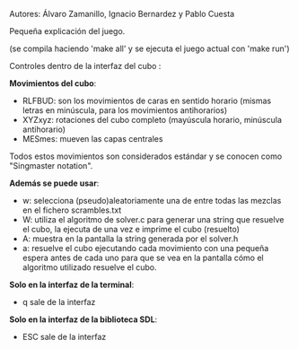 Autores: Álvaro Zamanillo, Ignacio Bernardez y Pablo Cuesta

Pequeña explicación del juego.

(se compila haciendo 'make all' y se ejecuta el juego actual con 'make run')

Controles dentro de la interfaz del cubo :

**Movimientos del cubo**:
* RLFBUD: son los movimientos de caras en sentido horario (mismas letras en minúscula, para los movimientos antihorarios)
* XYZxyz: rotaciones del cubo completo (mayúscula horario, minúscula antihorario)
* MESmes: mueven las capas centrales
	
Todos estos movimientos son considerados estándar y se conocen como "Singmaster notation".

**Además se puede usar**: 
* w: selecciona (pseudo)aleatoriamente una de entre todas las mezclas en el fichero scrambles.txt
* W: utiliza el algoritmo de solver.c para generar una string que resuelve el cubo, la ejecuta de una vez e imprime el cubo (resuelto)
* A: muestra en la pantalla la string generada por el solver.h
* a: resuelve el cubo ejecutando cada movimiento con una pequeña espera antes de cada uno para que se vea en la pantalla cómo el algoritmo utilizado resuelve el cubo.

**Solo en la interfaz de la terminal**:
* q sale de la interfaz

**Solo en la interfaz de la biblioteca SDL**:
*  ESC sale de la interfaz
